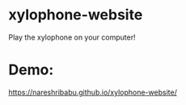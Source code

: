 # xylophone-website
Play the xylophone on your computer!

# Demo:
https://nareshribabu.github.io/xylophone-website/
